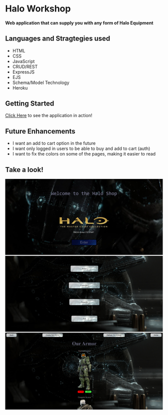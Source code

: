 <h1>Halo Workshop</h1>
<h4>Web application that can supply you with any form of Halo Equipment<h4>

<h2>Languages and Stragtegies used</h2>
<ul>
<li>HTML</li>
<li>CSS</li>
<li>JavaScript</li>
<li>CRUD/REST</li>
<li>ExpressJS</li>
<li>EJS</li>
<li>Schema/Model Technology</li>
<li>Heroku</li>
</ul>

<h2>Getting Started</h2>

[Click Here](https://haloshopapp.herokuapp.com/)  to see the application in action! 

<h2>Future Enhancements</h2>

<ul>
<li> I want an add to cart option in the future</li>
<li> I want only logged in users to be able to buy and add to cart (auth) </li>
<li> I want to fix the colors on some of the pages, making it easier to read</li>
</ul>
  
<h2>Take a look!</h2>


![Screenshot!](Screenshot1.PNG)
![Screenshot!](Screenshot2.PNG)
![Screenshot!](Screenshot3.PNG)



